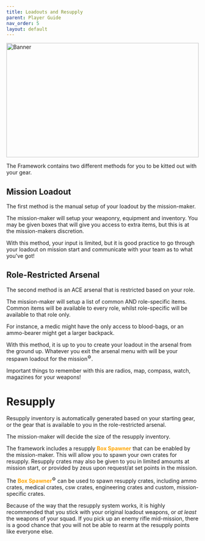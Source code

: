 ```yaml
---
title: Loadouts and Resupply        
parent: Player Guide
nav_order: 5
layout: default
---
```


<img src="https://jamio.github.io/JM_MissionFrameworkDocs/docs/assets/loadout.png" alt="Banner" style="width: 100%; max-height: 300px; object-fit: cover;" />

The Framework contains two different methods for you to be kitted out with your gear.

## Mission Loadout

The first method is the manual setup of your loadout by the mission-maker.

The mission-maker will setup your weaponry, equipment and inventory. You may be given boxes that will give you access to extra items, but this is at the mission-makers discretion.

With this method, your input is limited, but it is good practice to go through your loadout on mission start and communicate with your team as to what you've got!


## Role-Restricted Arsenal

The second method is an ACE arsenal that is restricted based on your role.

The mission-maker will setup a list of common AND role-specific items. Common items will be available to every role, whilst role-specific will be available to that role only.

For instance, a medic might have the only access to blood-bags, or an ammo-bearer might get a larger backpack.

With this method, it is up to you to create your loadout in the arsenal from the ground up. Whatever you exit the arsenal menu with will be your respawn loadout for the mission<sup>⚙️</sup>.

Important things to remember with this are radios, map, compass, watch, magazines for your weapons!


# Resupply

Resupply inventory is automatically generated based on your starting gear, or the gear that is available to you in the role-restricted arsenal.

The mission-maker will decide the size of the resupply inventory.

The framework includes a resupply <span style="color: orange; font-weight: bold;">Box Spawner</span> that can be enabled by the mission-maker. This will allow you to spawn your own crates for resupply. Resupply crates may also be given to you in limited amounts at mission start, or provided by zeus upon request/at set points in the mission.

The <span style="color: orange; font-weight: bold;">Box Spawner</span><sup>⚙️</sup> can be used to spawn resupply crates, including ammo crates, medical crates, csw crates, engineering crates and custom, mission-specific crates.

Because of the way that the resupply system works, it is highly recommended that you stick with your original loadout weapons, or <i>at least</i> the weapons of your squad. If you pick up an enemy rifle mid-mission, there is a good chance that you will not be able to rearm at the resupply points like everyone else.
